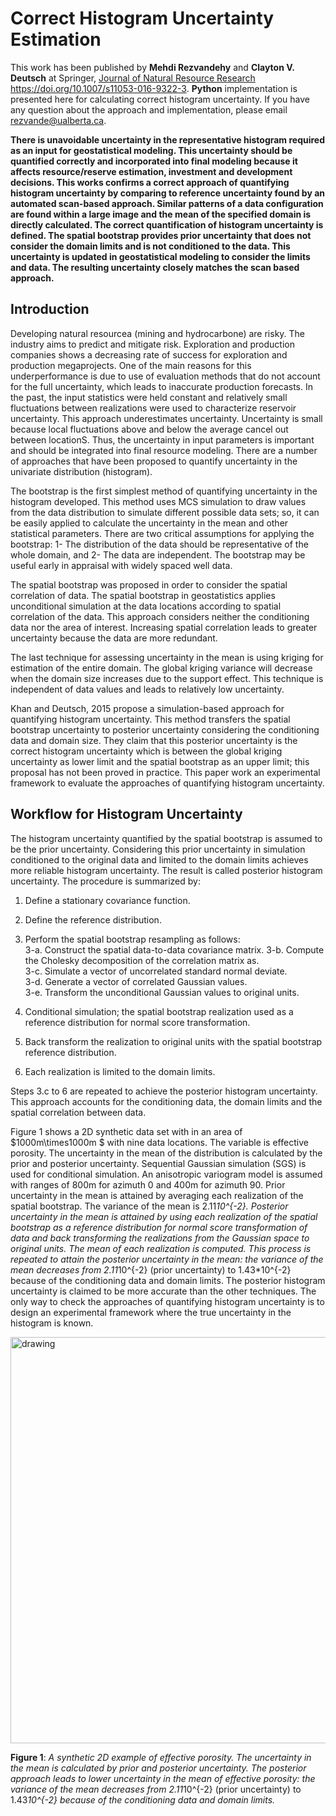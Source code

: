 # Correct Histogram Uncertainty Estimation

This work has been published by **Mehdi Rezvandehy** and **Clayton V. Deutsch** at Springer,
[Journal of Natural Resource Research](https://doi.org/10.1007/s11053-016-9322-3) https://doi.org/10.1007/s11053-016-9322-3.
**Python** implementation is presented here for calculating correct histogram uncertainty. If you have any question about the approach and implementation, please email rezvande@ualberta.ca.

**There is unavoidable uncertainty in the representative histogram required as an input for geostatistical modeling. This uncertainty should be quantified correctly and incorporated into final modeling because it affects resource/reserve estimation, investment and development decisions. This works confirms a correct approach of quantifying histogram uncertainty by comparing to reference uncertainty found by an automated scan-based approach. Similar patterns of a data configuration are found within a large image and the mean of the specified domain is directly calculated. The correct quantification of histogram uncertainty is defined. The spatial bootstrap provides prior uncertainty that does not consider the domain limits and is not conditioned to the data.  This uncertainty is updated in geostatistical modeling to consider the limits and data. The resulting uncertainty closely matches the scan based approach.**

## Introduction

Developing natural resourcea (mining and hydrocarbone) are risky. The industry aims to predict and mitigate risk. Exploration and production companies shows a decreasing rate of success for exploration and production megaprojects. One of the main reasons for this underperformance is due to use of evaluation methods that do not account for the full uncertainty, which leads to inaccurate production forecasts. In the past, the input statistics were held constant and relatively small fluctuations between realizations were used to characterize reservoir uncertainty. This approach underestimates uncertainty. Uncertainty is small because local fluctuations above and below the average cancel out between locationS. Thus, the uncertainty in input parameters is important and should be integrated into final resource modeling. There are a number of approaches that have been proposed to quantify uncertainty in the univariate distribution (histogram).

The bootstrap is the first simplest method of quantifying uncertainty in the histogram developed. This method uses MCS simulation to draw values from the data distribution to simulate different possible data sets; so, it can be easily applied to calculate the uncertainty in the mean and other statistical parameters. There are two critical assumptions for applying the bootstrap: 1- The distribution of the data should be representative of the whole domain, and 2- The data are independent. The bootstrap may be useful early in appraisal with widely spaced well data.

The spatial bootstrap was proposed in order to consider the spatial correlation of data. The spatial bootstrap in geostatistics applies unconditional simulation at the data locations according to spatial correlation of the data. This approach considers neither the conditioning data nor the area of interest. Increasing spatial correlation  leads to greater uncertainty because the data are more redundant. 

The last technique for assessing uncertainty in the mean is using kriging for estimation of the entire domain. The global kriging variance will decrease when the domain size increases due to the support effect. This technique is independent of data values and leads to relatively low uncertainty.

Khan and Deutsch, 2015 propose a simulation-based approach for quantifying histogram uncertainty. This method transfers the spatial bootstrap uncertainty to posterior uncertainty considering the conditioning data and domain size. They claim that this posterior uncertainty is the correct histogram uncertainty which is between the global kriging uncertainty as lower limit and the spatial bootstrap as an upper limit; this proposal has not been proved in practice. This paper work an experimental framework to evaluate the approaches of quantifying histogram uncertainty.

## Workflow for Histogram Uncertainty

The histogram uncertainty quantified by the spatial bootstrap is assumed to be the prior uncertainty. Considering this prior uncertainty in simulation conditioned to the original data and limited to the domain limits achieves more reliable histogram uncertainty. The result is called posterior histogram uncertainty. The procedure is summarized by:

1. Define a stationary covariance function.
2. Define the reference distribution.	
3. Perform the spatial bootstrap resampling as follows:		
	3-a. Construct the spatial data-to-data covariance matrix. 
	3-b. Compute the Cholesky decomposition of the correlation matrix as. 		
	3-c. Simulate a vector of uncorrelated standard normal deviate. 		
	3-d. Generate a vector of correlated Gaussian values. 	 	
	3-e. Transform the unconditional Gaussian values to original units.		

4. Conditional simulation; the spatial bootstrap realization used as a reference distribution for normal score transformation.	
5. Back transform the realization to original units with the spatial bootstrap reference distribution.	
6. Each realization is limited to the domain limits.	

Steps 3.c to 6 are repeated to achieve the posterior histogram uncertainty. This approach accounts for the conditioning data, the domain limits and the spatial correlation between data.

Figure 1 shows a 2D synthetic data set with in an area of $1000m\times1000m $ with nine data locations. The variable is effective porosity. The uncertainty in the mean of the distribution is calculated by the prior and posterior uncertainty. Sequential Gaussian simulation (SGS) is used for conditional simulation. An anisotropic variogram model is assumed with ranges of 800m for azimuth 0 and 400m for azimuth 90. Prior uncertainty in the mean is attained by averaging each realization of the spatial bootstrap. The variance of the mean is 2.11*10^{-2}. Posterior uncertainty in the mean is attained by using each realization of the spatial bootstrap as a reference distribution for normal score transformation of data and back transforming the realizations from the Gaussian space to original units. The mean of each realization is computed. This process is repeated to attain the posterior uncertainty in the mean: the variance of the mean decreases from 2.11*10^{-2} (prior uncertainty) to 1.43*10^{-2} because of the conditioning data and domain limits. The posterior histogram uncertainty is claimed to be more accurate than the other techniques. The only way to check the approaches of quantifying histogram uncertainty is to design an experimental framework where the true uncertainty in the histogram is known.

<img src="./Images/fig1.png" alt="drawing" width="650"/>

**Figure 1**: *A synthetic 2D example of effective porosity. The uncertainty in the mean is calculated by prior and posterior uncertainty. The posterior approach leads to lower uncertainty in the mean of effective porosity: the variance of the mean decreases from 2.11*10^{-2} (prior uncertainty) to 1.43*10^{-2} because of the conditioning data and domain limits.*
